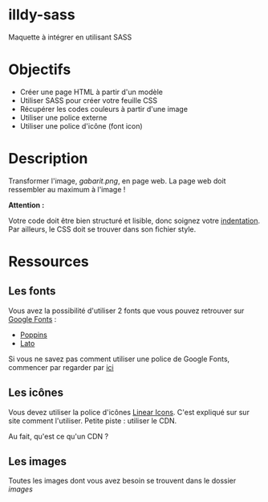 # illdy-sass
Maquette à intégrer en utilisant SASS
# Objectifs

* Créer une page HTML à partir d'un modèle
* Utiliser SASS pour créer votre feuille CSS
* Récupérer les codes couleurs à partir d'une image
* Utiliser une police externe
* Utiliser une police d'icône (font icon)

# Description

Transformer l'image, *gabarit.png*, en page web. La page web doit ressembler au maximum à l'image !

**Attention :**

Votre code doit être bien structuré et lisible, donc soignez votre [indentation](https://fr.wikipedia.org/wiki/Style_d%27indentation).
Par ailleurs, le CSS doit se trouver dans son fichier style.

# Ressources

## Les fonts

Vous avez la possibilité d'utiliser 2 fonts que vous pouvez retrouver sur [Google Fonts](https://fonts.google.com/) :
* [Poppins](https://fonts.google.com/specimen/Poppins)
* [Lato](https://fonts.google.com/specimen/Lato)

Si vous ne savez pas comment utiliser une police de Google Fonts, commencer par regarder par [ici](https://developers.google.com/fonts/docs/getting_started)


## Les icônes

Vous devez utiliser la police d'icônes [Linear Icons](http://fontawesome.io/). C'est expliqué sur sur site comment l'utiliser.
Petite piste : utiliser le CDN.

Au fait, qu'est ce qu'un CDN ?

## Les images

Toutes les images dont vous avez besoin se trouvent dans le dossier *images*

